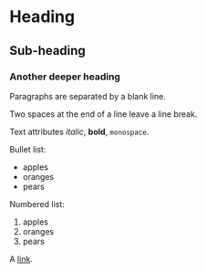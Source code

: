 Heading
=======

Sub-heading
-----------

### Another deeper heading

Paragraphs are separated
by a blank line.

Two spaces at the end of a line leave a
line break.

Text attributes _italic_,
**bold**, `monospace`.

Bullet list:

  * apples
  * oranges
  * pears

Numbered list:

  1. apples
  2. oranges
  3. pears

A [link](http://example.com).
